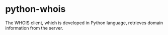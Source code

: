 python-whois
============

The WHOIS client, which is developed in Python language, retrieves domain information from the server.